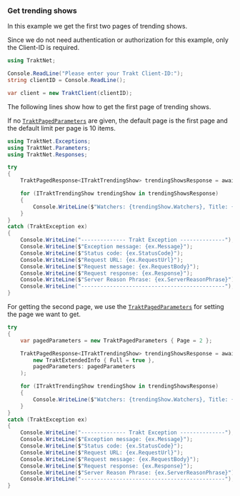 ### Get trending shows

In this example we get the first two pages of trending shows.

Since we do not need authentication or authorization for this example, only the Client-ID is required.

```csharp
using TraktNet;

Console.ReadLine("Please enter your Trakt Client-ID:");
string clientID = Console.ReadLine();

var client = new TraktClient(clientID);
```

The following lines show how to get the first page of trending shows.

If no [`TraktPagedParameters`](xref:TraktNet.Parameters.TraktPagedParameters) are given, the default page is the first page and the default limit per page is 10 items.

```csharp
using TraktNet.Exceptions;
using TraktNet.Parameters;
using TraktNet.Responses;

try
{
    TraktPagedResponse<ITraktTrendingShow> trendingShowsResponse = await client.Shows.GetTrendingShowsAsync(new TraktExtendedInfo { Full = true });

    for (ITraktTrendingShow trendingShow in trendingShowsResponse)
    {
        Console.WriteLine($"Watchers: {trendingShow.Watchers}, Title: {trendingShow.Title}, Year: {trendingShow.Year}, Rating: {trendingShow.Rating}");
    }
}
catch (TraktException ex)
{
    Console.WriteLine("-------------- Trakt Exception --------------");
    Console.WriteLine($"Exception message: {ex.Message}");
    Console.WriteLine($"Status code: {ex.StatusCode}");
    Console.WriteLine($"Request URL: {ex.RequestUrl}");
    Console.WriteLine($"Request message: {ex.RequestBody}");
    Console.WriteLine($"Request response: {ex.Response}");
    Console.WriteLine($"Server Reason Phrase: {ex.ServerReasonPhrase}");
    Console.WriteLine("---------------------------------------------");
}
```

For getting the second page, we use the [`TraktPagedParameters`](xref:TraktNet.Parameters.TraktPagedParameters) for setting the page we want to get.

```csharp
try
{
    var pagedParameters = new TraktPagedParameters { Page = 2 };

    TraktPagedResponse<ITraktTrendingShow> trendingShowsResponse = await client.Shows.GetTrendingShowsAsync(
        new TraktExtendedInfo { Full = true },
        pagedParameters: pagedParameters
    );

    for (ITraktTrendingShow trendingShow in trendingShowsResponse)
    {
        Console.WriteLine($"Watchers: {trendingShow.Watchers}, Title: {trendingShow.Title}, Year: {trendingShow.Year}, Rating: {trendingShow.Rating}");
    }
}
catch (TraktException ex)
{
    Console.WriteLine("-------------- Trakt Exception --------------");
    Console.WriteLine($"Exception message: {ex.Message}");
    Console.WriteLine($"Status code: {ex.StatusCode}");
    Console.WriteLine($"Request URL: {ex.RequestUrl}");
    Console.WriteLine($"Request message: {ex.RequestBody}");
    Console.WriteLine($"Request response: {ex.Response}");
    Console.WriteLine($"Server Reason Phrase: {ex.ServerReasonPhrase}");
    Console.WriteLine("---------------------------------------------");
}
```
